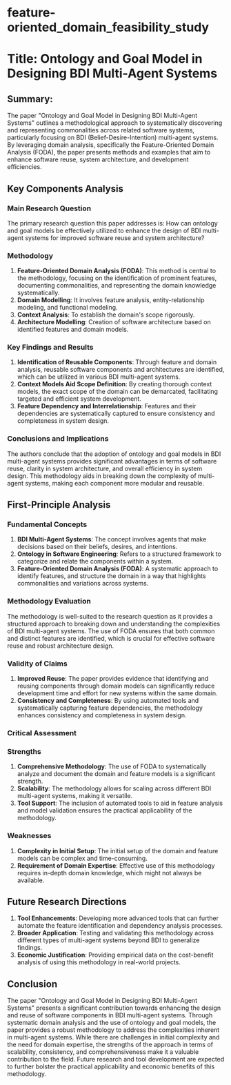 # feature-oriented_domain_feasibility_study

# Title: Ontology and Goal Model in Designing BDI Multi-Agent Systems

## Summary:
The paper "Ontology and Goal Model in Designing BDI Multi-Agent Systems" outlines a methodological approach to systematically discovering and representing commonalities across related software systems, particularly focusing on BDI (Belief-Desire-Intention) multi-agent systems. By leveraging domain analysis, specifically the Feature-Oriented Domain Analysis (FODA), the paper presents methods and examples that aim to enhance software reuse, system architecture, and development efficiencies.

## Key Components Analysis

### Main Research Question
The primary research question this paper addresses is: How can ontology and goal models be effectively utilized to enhance the design of BDI multi-agent systems for improved software reuse and system architecture?

### Methodology
1. **Feature-Oriented Domain Analysis (FODA)**: This method is central to the methodology, focusing on the identification of prominent features, documenting commonalities, and representing the domain knowledge systematically.
2. **Domain Modelling**: It involves feature analysis, entity-relationship modeling, and functional modeling.
3. **Context Analysis**: To establish the domain's scope rigorously.
4. **Architecture Modelling**: Creation of software architecture based on identified features and domain models.

### Key Findings and Results
1. **Identification of Reusable Components**: Through feature and domain analysis, reusable software components and architectures are identified, which can be utilized in various BDI multi-agent systems.
2. **Context Models Aid Scope Definition**: By creating thorough context models, the exact scope of the domain can be demarcated, facilitating targeted and efficient system development.
3. **Feature Dependency and Interrelationship**: Features and their dependencies are systematically captured to ensure consistency and completeness in system design.

### Conclusions and Implications
The authors conclude that the adoption of ontology and goal models in BDI multi-agent systems provides significant advantages in terms of software reuse, clarity in system architecture, and overall efficiency in system design. This methodology aids in breaking down the complexity of multi-agent systems, making each component more modular and reusable.

## First-Principle Analysis

### Fundamental Concepts
1. **BDI Multi-Agent Systems**: The concept involves agents that make decisions based on their beliefs, desires, and intentions.
2. **Ontology in Software Engineering**: Refers to a structured framework to categorize and relate the components within a system.
3. **Feature-Oriented Domain Analysis (FODA)**: A systematic approach to identify features, and structure the domain in a way that highlights commonalities and variations across systems.

### Methodology Evaluation
The methodology is well-suited to the research question as it provides a structured approach to breaking down and understanding the complexities of BDI multi-agent systems. The use of FODA ensures that both common and distinct features are identified, which is crucial for effective software reuse and robust architecture design.

### Validity of Claims
1. **Improved Reuse**: The paper provides evidence that identifying and reusing components through domain models can significantly reduce development time and effort for new systems within the same domain.
2. **Consistency and Completeness**: By using automated tools and systematically capturing feature dependencies, the methodology enhances consistency and completeness in system design.

### Critical Assessment

### Strengths
1. **Comprehensive Methodology**: The use of FODA to systematically analyze and document the domain and feature models is a significant strength.
2. **Scalability**: The methodology allows for scaling across different BDI multi-agent systems, making it versatile.
3. **Tool Support**: The inclusion of automated tools to aid in feature analysis and model validation ensures the practical applicability of the methodology.

### Weaknesses
1. **Complexity in Initial Setup**: The initial setup of the domain and feature models can be complex and time-consuming.
2. **Requirement of Domain Expertise**: Effective use of this methodology requires in-depth domain knowledge, which might not always be available.

## Future Research Directions
1. **Tool Enhancements**: Developing more advanced tools that can further automate the feature identification and dependency analysis processes.
2. **Broader Application**: Testing and validating this methodology across different types of multi-agent systems beyond BDI to generalize findings.
3. **Economic Justification**: Providing empirical data on the cost-benefit analysis of using this methodology in real-world projects.

## Conclusion
The paper "Ontology and Goal Model in Designing BDI Multi-Agent Systems" presents a significant contribution towards enhancing the design and reuse of software components in BDI multi-agent systems. Through systematic domain analysis and the use of ontology and goal models, the paper provides a robust methodology to address the complexities inherent in multi-agent systems. While there are challenges in initial complexity and the need for domain expertise, the strengths of the approach in terms of scalability, consistency, and comprehensiveness make it a valuable contribution to the field. Future research and tool development are expected to further bolster the practical applicability and economic benefits of this methodology.